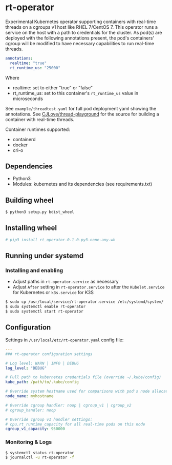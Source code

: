 # rt-operator

Experimental Kubernetes operator supporting containers with real-time threads on a cgroups v1 host like RHEL 7/CentOS 7. This operator runs a service on the host with a path to credentials for the cluster.
As pod(s) are deployed with the following annotations present, the pod's containers' cgroup will be modified to have necessary capabilities to run real-time threads.

```yaml
annotations:
  realtime: "true"
  rt_runtime_us: "25000"
```
Where
- realtime: set to either "true" or "false"
- rt_runtime_us: set to this container's `rt_runtime_us` value in microseconds

See `example/threadtest.yaml` for full pod deployment yaml showing the annotations. See [CJLove/thread-playground](https://github.com/CJLove/thread-playground) for the source for building a container with real-time threads.

Container runtimes supported:
- containerd
- docker
- cri-o

## Dependencies
- Python3
- Modules: kubernetes and its dependencies (see requirements.txt)

## Building wheel
```bash
$ python3 setup.py bdist_wheel
```

## Installing wheel
```bash
# pip3 install rt_operator-0.1.0-py3-none-any.wh
```

## Running under systemd
### Installing and enabling
- Adjust paths in `rt-operator.service` as necessary
- Adjust `After` setting in `rt-operator.service` to after the `Kubelet.service` for Kubernetes or `k3s.service` for K3S

```bash
$ sudo cp /usr/local/service/rt-operator.service /etc/systemd/system/
$ sudo systemctl enable rt-operator
$ sudo systemctl start rt-operator
```

## Configuration
Settings in `/usr/local/etc/rt-operator.yaml` config file:
```yaml
---
### rt-operator configuration settings

# Log level: WARN | INFO | DEBUG 
log_level: "DEBUG"

# Full path to kubernetes credentials file (override ~/.kube/config)
kube_path: /path/to/.kube/config

# Override system hostname used for comparisons with pod's node allocation
node_name: myhostname

# Override cgroup handler: noop | cgroup_v1 | cgroup_v2
# cgroup_handler: noop

# Override cgroup v1 handler settings:
# cpu.rt_runtime_capacity for all real-time pods on this node
cgroup_v1_capacity: 950000
```

### Monitoring & Logs
```bash
$ systemctl status rt-operator
$ journalctl -u rt-operator -f
```
